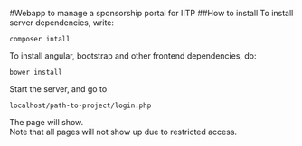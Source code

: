 #Webapp to manage a sponsorship portal for IITP
##How to install
To install server dependencies, write:
```
composer intall
```
To install angular, bootstrap and other frontend dependencies, do:
```
bower install
```
Start the server, and go to 
```
localhost/path-to-project/login.php
```
The page will show.<br>
Note that all pages will not show up due to restricted access.
